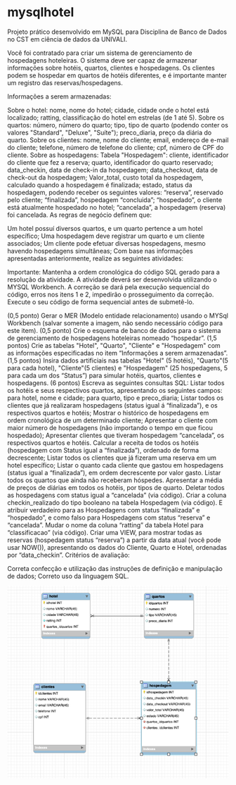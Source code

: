 # mysqlhotel
Projeto prático desenvolvido em MySQL para Disciplina de Banco de Dados no CST em ciência de dados da UNIVALI.

Você foi contratado para criar um sistema de gerenciamento de hospedagens hoteleiras. O sistema deve ser capaz de armazenar informações sobre hotéis, quartos, clientes e hospedagens. Os clientes podem se hospedar em quartos de hotéis diferentes, e é importante manter um registro das reservas/hospedagens.

Informações a serem armazenadas:

Sobre o hotel: nome, nome do hotel; cidade, cidade onde o hotel está localizado; ratting, classificação do hotel em estrelas (de 1 até 5).
Sobre os quartos: número, número do quarto; tipo, tipo de quarto (podendo conter os valores "Standard", "Deluxe", "Suíte"); preco_diaria, preço da diária do quarto.
Sobre os clientes: nome, nome do cliente; email, endereço de e-mail do cliente; telefone, número de telefone do cliente; cpf, número de CPF do cliente.
Sobre as hospedagens: Tabela "Hospedagem": cliente, identificador do cliente que fez a reserva; quarto, identificador do quarto reservado; data_checkin, data de check-in da hospedagem; data_checkout, data de check-out da hospedagem; Valor_total, custo total da hospedagem, calculado quando a hospedagem é finalizada; estado, status da hospedagem, podendo receber os seguintes valores: “reserva”, reservado pelo cliente; “finalizada”, hospedagem “concluida”; “hospedado”, o cliente está atualmente hospedado no hotel; “cancelada”, a hospedagem (reserva) foi cancelada.
As regras de negócio definem que:

Um hotel possuí diversos quartos, e um quarto pertence a um hotel específico;
Uma hospedagem deve registrar um quarto e um cliente associados;
Um cliente pode efetuar diversas hospedagens, mesmo havendo hospedagens simultâneas;
Com base nas informações apresentadas anteriormente, realize as seguintes atividades:

Importante: Mantenha a ordem cronológica do código SQL gerado para a resolução da atividade. A atividade deverá ser desenvolvida utilizando o MYSQL Workbench. A correção se dará pela execução sequencial do código, erros nos itens 1 e 2, impedirão o prosseguimento da correção. Execute o seu código de forma sequencial antes de submetê-lo.

(0,5 ponto) Gerar o MER (Modelo entidade relacionamento) usando o MYSql Workbench (salvar somente a imagem, não sendo necessário código para este item).
(0,5 ponto) Crie o esquema de banco de dados para o sistema de gerenciamento de hospedagens hoteleiras nomeado “hospedar”.
(1,5 pontos) Crie as tabelas "Hotel", "Quarto", "Cliente" e "Hospedagem" com as informações especificadas no item “Informações a serem armazenadas”.
(1,5 pontos) Insira dados artificiais nas tabelas "Hotel" (5 hotéis), "Quarto"(5 para cada hotel), "Cliente"(5 clientes) e "Hospedagem" (25 hospedagens, 5 para cada um dos “Status”) para simular hotéis, quartos, clientes e hospedagens.
(6 pontos) Escreva as seguintes consultas SQL:
Listar todos os hotéis e seus respectivos quartos, apresentando os seguintes campos: para hotel, nome e cidade; para quarto, tipo e preco_diaria;
Listar todos os clientes que já realizaram hospedagens (status igual á “finalizada”), e os respectivos quartos e hotéis;
Mostrar o histórico de hospedagens em ordem cronológica de um determinado cliente;
Apresentar o cliente com maior número de hospedagens (não importando o tempo em que ficou hospedado);
Apresentar clientes que tiveram hospedagem “cancelada”, os respectivos quartos e hotéis.
Calcular a receita de todos os hotéis (hospedagem com Status igual a “finalizada”), ordenado de forma decrescente;
Listar todos os clientes que já fizeram uma reserva em um hotel específico;
Listar o quanto cada cliente que gastou em hospedagens (status igual a “finalizada”), em ordem decrescente por valor gasto.
Listar todos os quartos que ainda não receberam hóspedes.
Apresentar a média de preços de diárias em todos os hotéis, por tipos de quarto.
Deletar todos as hospedagens com status igual a “cancelada” (via código).
Criar a coluna checkin_realizado do tipo booleano na tabela Hospedagem (via código). E atribuir verdadeiro para as Hospedagens com status “finalizada” e “hospedado”, e como falso para Hospedagens com status “reserva” e “cancelada”.
Mudar o nome da coluna “ratting” da tabela Hotel para “classificacao” (via código).
Criar uma VIEW, para mostrar todas as reservas (hospedagem status “reserva”) a partir da data atual (você pode usar NOW()), apresentando os dados do Cliente, Quarto e Hotel, ordenadas por “data_checkin”.
Critérios de avaliação:

Correta confecção e utilização das instruções de definição e manipulação de dados;
Correto uso da linguagem SQL.



![Diagrama Entidade Relacionamento (DER)](images/image1.png)



